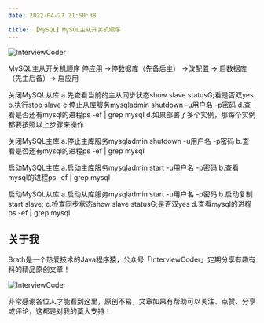 ```yaml
---
date: 2022-04-27 21:50:38

title: 【MySQL】MySQL主从开关机顺序
---
```


![InterviewCoder](https://brath4.oss-cn-shenzhen.aliyuncs.com/picgo/%E6%89%AB%E7%A0%81_%E6%90%9C%E7%B4%A2%E8%81%94%E5%90%88%E4%BC%A0%E6%92%AD%E6%A0%B7%E5%BC%8F-%E6%A0%87%E5%87%86%E8%89%B2%E7%89%88.png)



MySQL主从开关机顺序
停应用 ->停数据库（先备后主） ->改配置 -> 启数据库（先主后备）-> 启应用

关闭MySQL从库
a.先查看当前的主从同步状态show slave statusG;看是否双yes
b.执行stop slave
c.停止从库服务mysqladmin shutdown -u用户名 -p密码
d.查看是否还有mysql的进程ps -ef | grep mysql
d.如果部署了多个实例，那每个实例都要按照以上步骤来操作

关闭MySQL主库
a.停止主库服务mysqladmin shutdown -u用户名 -p密码
b.查看是否还有mysql的进程ps -ef | grep mysql

启动MySQL主库
a.启动主库服务mysqladmin start -u用户名 -p密码
b.查看mysql的进程ps -ef | grep mysql

启动MySQL从库
a.启动从库服务mysqladmin start -u用户名 -p密码
b.启动复制start slave;
c.检查同步状态show slave statusG;是否双yes
d.查看mysql的进程ps -ef | grep mysql
## 关于我

Brath是一个热爱技术的Java程序猿，公众号「InterviewCoder」定期分享有趣有料的精品原创文章！

![InterviewCoder](https://brath4.oss-cn-shenzhen.aliyuncs.com/picgo/%E4%BA%8C%E7%BB%B4%E7%A0%81plus.png)

非常感谢各位人才能看到这里，原创不易，文章如果有帮助可以关注、点赞、分享或评论，这都是对我的莫大支持！
